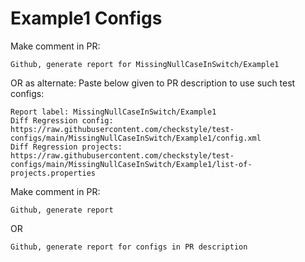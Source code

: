 # Example1 Configs
Make comment in PR:
```
Github, generate report for MissingNullCaseInSwitch/Example1
```
OR as alternate:
Paste below given to PR description to use such test configs:
```
Report label: MissingNullCaseInSwitch/Example1
Diff Regression config: https://raw.githubusercontent.com/checkstyle/test-configs/main/MissingNullCaseInSwitch/Example1/config.xml
Diff Regression projects: https://raw.githubusercontent.com/checkstyle/test-configs/main/MissingNullCaseInSwitch/Example1/list-of-projects.properties
```
Make comment in PR:
```
Github, generate report
```
OR
```
Github, generate report for configs in PR description
```
